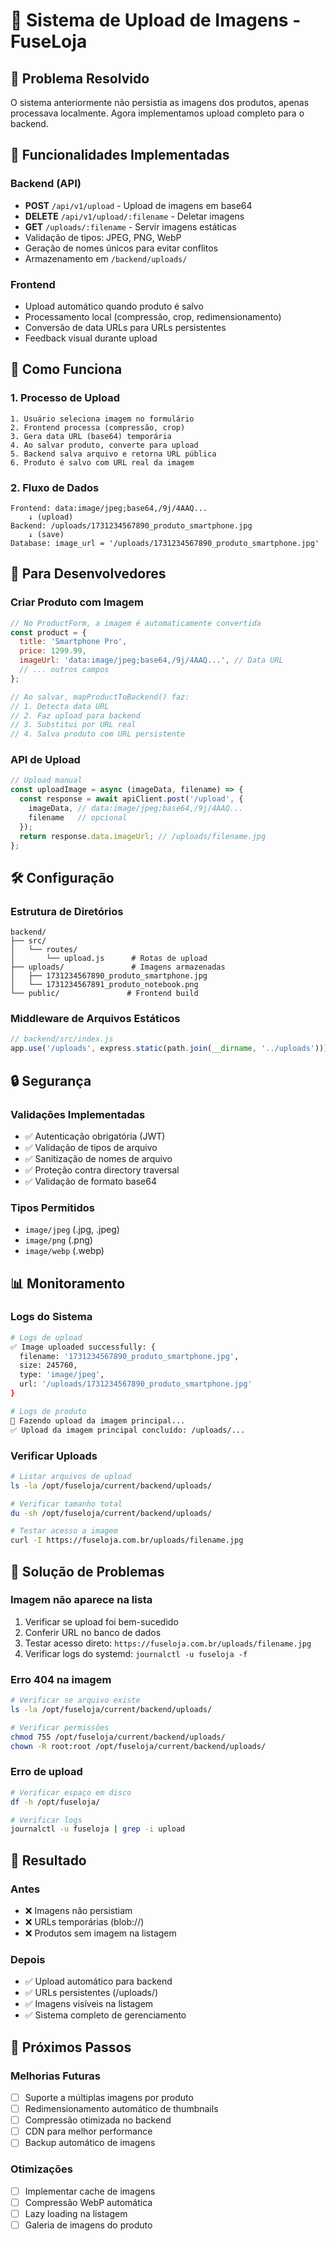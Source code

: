 # 📸 Sistema de Upload de Imagens - FuseLoja

## 🎯 **Problema Resolvido**

O sistema anteriormente não persistia as imagens dos produtos, apenas processava localmente. Agora implementamos upload completo para o backend.

## 🚀 **Funcionalidades Implementadas**

### **Backend (API)**
- **POST** `/api/v1/upload` - Upload de imagens em base64
- **DELETE** `/api/v1/upload/:filename` - Deletar imagens
- **GET** `/uploads/:filename` - Servir imagens estáticas
- Validação de tipos: JPEG, PNG, WebP
- Geração de nomes únicos para evitar conflitos
- Armazenamento em `/backend/uploads/`

### **Frontend**
- Upload automático quando produto é salvo
- Processamento local (compressão, crop, redimensionamento)
- Conversão de data URLs para URLs persistentes
- Feedback visual durante upload

## 🔧 **Como Funciona**

### **1. Processo de Upload**
```
1. Usuário seleciona imagem no formulário
2. Frontend processa (compressão, crop)
3. Gera data URL (base64) temporária
4. Ao salvar produto, converte para upload
5. Backend salva arquivo e retorna URL pública
6. Produto é salvo com URL real da imagem
```

### **2. Fluxo de Dados**
```
Frontend: data:image/jpeg;base64,/9j/4AAQ...
    ↓ (upload)
Backend: /uploads/1731234567890_produto_smartphone.jpg
    ↓ (save)
Database: image_url = '/uploads/1731234567890_produto_smartphone.jpg'
```

## 🎨 **Para Desenvolvedores**

### **Criar Produto com Imagem**
```javascript
// No ProductForm, a imagem é automaticamente convertida
const product = {
  title: 'Smartphone Pro',
  price: 1299.99,
  imageUrl: 'data:image/jpeg;base64,/9j/4AAQ...', // Data URL
  // ... outros campos
};

// Ao salvar, mapProductToBackend() faz:
// 1. Detecta data URL
// 2. Faz upload para backend
// 3. Substitui por URL real
// 4. Salva produto com URL persistente
```

### **API de Upload**
```javascript
// Upload manual
const uploadImage = async (imageData, filename) => {
  const response = await apiClient.post('/upload', {
    imageData, // data:image/jpeg;base64,/9j/4AAQ...
    filename   // opcional
  });
  return response.data.imageUrl; // /uploads/filename.jpg
};
```

## 🛠️ **Configuração**

### **Estrutura de Diretórios**
```
backend/
├── src/
│   └── routes/
│       └── upload.js      # Rotas de upload
├── uploads/               # Imagens armazenadas
│   ├── 1731234567890_produto_smartphone.jpg
│   └── 1731234567891_produto_notebook.png
└── public/               # Frontend build
```

### **Middleware de Arquivos Estáticos**
```javascript
// backend/src/index.js
app.use('/uploads', express.static(path.join(__dirname, '../uploads')));
```

## 🔒 **Segurança**

### **Validações Implementadas**
- ✅ Autenticação obrigatória (JWT)
- ✅ Validação de tipos de arquivo
- ✅ Sanitização de nomes de arquivo
- ✅ Proteção contra directory traversal
- ✅ Validação de formato base64

### **Tipos Permitidos**
- `image/jpeg` (.jpg, .jpeg)
- `image/png` (.png)
- `image/webp` (.webp)

## 📊 **Monitoramento**

### **Logs do Sistema**
```bash
# Logs de upload
✅ Image uploaded successfully: {
  filename: '1731234567890_produto_smartphone.jpg',
  size: 245760,
  type: 'image/jpeg',
  url: '/uploads/1731234567890_produto_smartphone.jpg'
}

# Logs de produto
🔄 Fazendo upload da imagem principal...
✅ Upload da imagem principal concluído: /uploads/...
```

### **Verificar Uploads**
```bash
# Listar arquivos de upload
ls -la /opt/fuseloja/current/backend/uploads/

# Verificar tamanho total
du -sh /opt/fuseloja/current/backend/uploads/

# Testar acesso a imagem
curl -I https://fuseloja.com.br/uploads/filename.jpg
```

## 🐛 **Solução de Problemas**

### **Imagem não aparece na lista**
1. Verificar se upload foi bem-sucedido
2. Conferir URL no banco de dados
3. Testar acesso direto: `https://fuseloja.com.br/uploads/filename.jpg`
4. Verificar logs do systemd: `journalctl -u fuseloja -f`

### **Erro 404 na imagem**
```bash
# Verificar se arquivo existe
ls -la /opt/fuseloja/current/backend/uploads/

# Verificar permissões
chmod 755 /opt/fuseloja/current/backend/uploads/
chown -R root:root /opt/fuseloja/current/backend/uploads/
```

### **Erro de upload**
```bash
# Verificar espaço em disco
df -h /opt/fuseloja/

# Verificar logs
journalctl -u fuseloja | grep -i upload
```

## 🎉 **Resultado**

### **Antes**
- ❌ Imagens não persistiam
- ❌ URLs temporárias (blob://)
- ❌ Produtos sem imagem na listagem

### **Depois**  
- ✅ Upload automático para backend
- ✅ URLs persistentes (/uploads/)
- ✅ Imagens visíveis na listagem
- ✅ Sistema completo de gerenciamento

## 🔄 **Próximos Passos**

### **Melhorias Futuras**
- [ ] Suporte a múltiplas imagens por produto
- [ ] Redimensionamento automático de thumbnails
- [ ] Compressão otimizada no backend
- [ ] CDN para melhor performance
- [ ] Backup automático de imagens

### **Otimizações**
- [ ] Implementar cache de imagens
- [ ] Compressão WebP automática
- [ ] Lazy loading na listagem
- [ ] Galeria de imagens do produto 